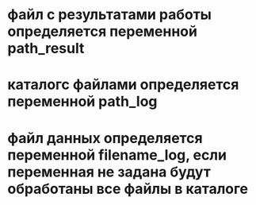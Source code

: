 # файл с результатами работы определяется переменной path_result
# каталогс файлами определяется переменной path_log
# файл данных определяется переменной filename_log, если переменная не задана будут обработаны все файлы в каталоге
